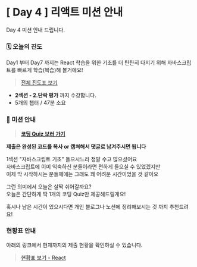 # [ Day 4 ] 리액트 미션 안내

Day 4 미션 안내 드립니다.

### 🗓️ 오늘의 진도

Day1 부터 Day7 까지는 React 학습을 위한 기초를 더 탄탄히 다지기 위해 자바스크립트를 빠르게 학습(복습)해 볼거에요!

> [전체 진도표 보기](https://www.notion.so/winterlood/2573dd24c0484500b807d595cc19a2cd)

- **2섹션 - 2.단락 평가** 까지 수강합니다.
- 5개의 챕터 / 47분 소요

### 🎯 미션 안내

> **[코딩 Quiz 보러 가기](https://github.com/winterlood/onebite-react-challenge/blob/main/missions/day04/coding-quiz)**

**제출은 완성된 코드를 복사 or 캡쳐해서 댓글로 남겨주시면 됩니다**

1섹션 "자바스크립트 기초" 들으시느라 정말 수고 많으셨어요  
자바스크립트에 이미 익숙하신 분들이라면 편하게 들으실 수 있었겠지만  
이제 막 시작하시는 분들께에는 그래도 꽤 어려운 시간이었을 것 같아요

그런 의미에서 오늘은 살짝 쉬어갈까요?  
오늘은 간단하게 딱 1개의 코딩 Quiz만 제공해드릴게요!

혹시나 남은 시간이 있으시다면 개인 블로그나 노션에 정리해보시는 것 까지 추천드려요!

### 현황표 안내

아래의 링크에서 현재까지의 제출 현황을 확인하실 수 있습니다.

> [현황표 보기 - React](https://docs.google.com/spreadsheets/d/1XgbHI-N3HAVk_SrsFu6MZyKoXiSqf5SqHiZtHBHwfCc/edit#gid=0)
